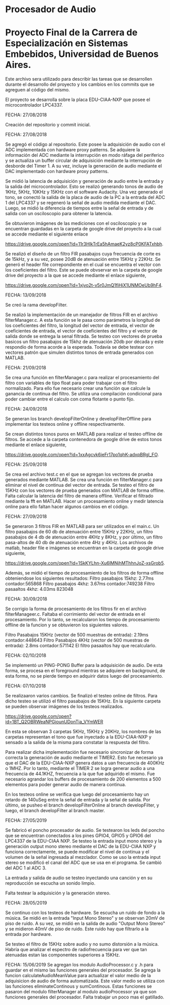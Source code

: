 # Procesador de Audio

# Proyecto Final de la Carrera de Especialización en Sistemas Embebidos, Universidad de Buenos Aires.

 Este archivo sera utilizado para describir las tareas que se desarrollen durante el desarrollo del proyecto y los cambios en los commits que se agreguen al código del mismo. 

 El proyecto se desarrolla sobre la placa EDU-CIAA-NXP que posee el microcontrolador LPC4337.

FECHA: 27/08/2018

Creación del repositorio y commit inicial.

FECHA: 27/08/2018

 Se agregó el código al repositorio. Este posee la adquisición de audio con el ADC implementada con hardware proxy patterns. Se adquiere la información del ADC mediante la interrupción en modo ráfaga del periferico y se actualiza un buffer circular de adquisición mediante la interrupción de desborde del Timer 1. A su vez, incluye la generación de audio mediante el DAC implementado con hardware proxy patterns. 

 Se midió la latencia de adquisición y generación de audio entre la entrada y la salida del microcontrolador. Esto se realizó generando tonos de audio de 1KHz, 5KHz, 10KHz y 15KHz con el software Audacity. Una vez generado el tono, se conectó la salida de la placa de audio de la PC a la entrada del ADC 1 del LPC4337 y se regeneró la señal de audio medida mediante el DAC. Luego, se midió la diferencia de tiempos entre la señal de entrada y de salida con un osciloscopio para obtener la latencia. 

 Se obtuvieron imágenes de las mediciones con el osciloscopio y se encuentran guardadas en la carpeta de google drive del proyecto a la cual se accede mediante el siguiente enlace 

https://drive.google.com/open?id=11r3HlkTrEa5hAmaeK2yz8cP0KFATxhbh. 

 Se realizó el diseño de un filtro FIR pasabajos cuya frecuencia de corte es de 15kHz, y a su vez, posee 20dB de atenuación entre 15KHz y 22KHz. Se generó el header file correpondiente en el cual se encuentra el vector con los coeficientes del filtro. Este se puede obvservar en la carpeta de google drive del proyecto a la que se accede mediante el enlace siguiente,

https://drive.google.com/open?id=1xjvo2t-v5r0JmQ1fiHiX1UNMOeUb9hF4.


FECHA: 13/09/2018

Se creó la rama developFilter.

 Se realizó la implementación de un manejador de filtros FIR en el archivo filterManager.c. A esta función se le pasa como parámetros la longitud de los coeficientes del filtro, la longitud del vector de entrada, el vector de coeficientes de entrada, el vector de coeficientes del filtro y el vector de salida donde se entrega la senal filtrada. Se testeo con vectores de prueba basicos un filtro pasabajos de 15khz de atenuación 20db por década y este respondio de forma acorde a la esperada. Todavía se debe testear con vectores patrón que simulen distintos tonos de entrada generados con MATLAB.

FECHA: 21/09/2018

 Se crea una función en filterManager.c para realizar el procesamiento del filtro con variables de tipo float para poder trabajar con el filtro normalizado. Para ello fue necesario crear una función que calcule la ganancia de continua del filtro. Se utiliza una compilación condicional para poder cambiar entre el calculo con coma flotante o punto fijo.

FECHA: 24/09/2018

 Se generan los branch developFilterOnline y developFilterOffline para implementar los testeos online y offline respectivamente.

 Se crean distintos tonos puros en MATLAB para realizar el testeo offline de filtros. Se accede a la carpeta contenedora de google drive de estos tonos mediante el enlace siguiente,

https://drive.google.com/open?id=1xxAgcvk6ieFr17po1qhK-adxpBRgl_FO.

FECHA: 25/09/2018

 Se crea eel archivo test.c en el que se agregan los vectores de prueba generados mediante MATLAB. Se crea una función en filterManager.c para eliminar el nivel de continua del vector de entrada. Se testeo el filtro de 15KHz con los vectores de prueba generados con MATLAB de forma offline. Falta calcular la latencia del filtro de manera offline. Verificar el filtrado mediante la fft en MATLAB. Hacer un procesamiento online y medir latencia online para ello faltan hacer algunos cambios en el código. 

FECHA: 27/09/2018

 Se generaron 3 filtros FIR en MATLAB para ser utilizados en el main.c. Un filtro pasabajos de 60 db de atenuación entre 15KHz y 22KHz, un filtro pasabajos de 4 db de atenuación entre 4KHz y 8KHz, y por último, un filtro pasa-altos de 40 db de atenuación entre 4Hz y 4KHz.
Los archivos de matlab, header file e imágenes se encuentran en la carpeta de google drive siguiente,

https://drive.google.com/open?id=1SkKYLhn-Xu6lMNjhMThhnJoZ-xsGrob5.

 Además, se midió el tiempo de procesamiento de los filtros de forma offline obteniendose los siguientes resultados:
Filtro pasabajos 15khz: 2.77ms contador:565868
Filtro pasabajos 4khz: 3.67ms  contador:749238
Filtro pasaaltos 4khz: 4.03ms 823048

FECHA: 30/09/2018

 Se corrigio la forma de procesamiento de los filtros fir en el archivo filterManageer.c. Faltaba el corrimiento del vector de entrada en el procesamiento. Por lo tanto, se recalcularon los tiempo de procesamiento offline de la funcion y se obtuvieron los siguientes valores.

Filtro Pasabajos 15KHz (vector de 500 muestras de entrada): 2.19ms contador:448643
Filtro Pasabajos 4KHz (vector de 500 muestras de entrada): 2.8ms contador:571142
El filtro pasaaltos hay que recalcularlo.

FECHA: 02/10/2018

 Se implementó un PING-PONG Buffer para la adquisición de audio. De esta forma, se procesa en el foreground mientras se adquiere en background, de esta forma, no se pierde tiempo en adquirir datos luego del procesamiento.

FECHA: 07/10/2018

 Se realizaaron varios cambios. Se finalizó el testeo online de filtros. Para dicho testeo se utilizó el filtro pasabajos de 15KHz. En la siguiente carpeta se pueden observar imágenes de los testeos realizados.

https://drive.google.com/open?id=1BT_Q2OBRWeaNPGiounUDonTia_VYmWER

 En esta se observan 3 carpetas 5KHz, 15KHz y 20KHz, los nombres de las carpetas representan el tono que fue inyectado a la EDU-CIAA-NXP y sensado a la salida de la misma para constatar la respuesta del filtro.
 
 Para realizar dicha implementación fue necesario sincronizar de forma correcta la generación de audio mediante el TIMER2. Esto fue necesario ya que el DAC de la EDU-CIAA-NXP genera datos a uan frecuencia de 400KHz o 1MHZ. Por lo tanto, mediante el TIMER 2 se logra generar audio a una frecuencia de 44.1KHZ, frecuencia a la que fue adquirido el mismo.
Fue necesario agrandar los buffers de procesamiento de 200 elementos a 500 elementos para poder generar audio de manera continua. 

 En los testeos online se verifica que luego del procesamiento hay un retardo de 140uSeg entre la señal de entrada y la señal de salida.
Por último, se pusheo el branch developFilterOnline al branch developFilter, y luego, el branch developFilter al branch master.

FECHA: 27/05/2019

Se fabricó el poncho procesador de audio. Se testearon los leds del poncho que se encuentran conectados a los pines GPIO4, GPIO5 y GPIO6 del LPC4337 de la EDU-CIAA NXP. Se testeo la entrada input mono stereo y la generación output mono stereo mediante el DAC de la EDU-CIAA NXP y funciona correctamente, se puede modificar el nivel de continua y el volumen de la señal ingresada al mezclador. Como se uso la entrada input stereo se modificó el canal del ADC que se usa en el programa. Se cambió del ADC 1 al ADC 3.

La entrada y salida de audio se testeo inyectando una canción y en su reproducción se escucha un sonido limpio.

Falta testear la adquisición y la generación stereo.

FECHA: 28/05/2019

Se continuo con los testeos de hardware. Se escucha un ruido de fondo a la música. Se midió en la entrada "Input Mono Stereo" y se observan 20mV de piso de ruido. A su vez, se midió en la salida de audio "Output Mono Stereo" y se midieron 40mV de piso de ruido. Este ruido hay que filtrarlo a la entrada por hardware.

Se testeo el filtro de 15KHz sobre audio y no sumo distorsión a la música. Habría que analizar el espectro de radiofrecuencia para ver que tan atenuadas estan las componentes superiores a 15KHz.

FECHA: 15/06/2019
Se agregan los modulo AudioProcessor.c y .h para guardar en el mismo las funciones generales del procesador. Se agrega la funcion calculateAudioMeanValue para actualizar el valor medio de la adquisicion de audio de forma automatizada. Este valor medio se utiliza con las funciones eliminateContinous y sumContinous. Estas funciones se pasaron del modulo filterManager al modulo audioProcessor ya que son funciones generales del procesador. Falta trabajar un poco mas el gatillado.
